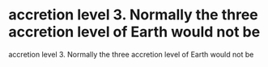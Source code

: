 # accretion level 3. Normally the three accretion level of Earth would not be

accretion level 3. Normally the three accretion level of Earth would not be